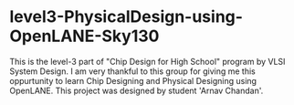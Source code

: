 # level3-PhysicalDesign-using-OpenLANE-Sky130
This is the level-3 part of "Chip Design for High School" program by VLSI System Design. I am very thankful to this group for giving me this oppurtunity to learn Chip Designing and Physical Designing using OpenLANE. This project was designed by student 'Arnav Chandan'.
